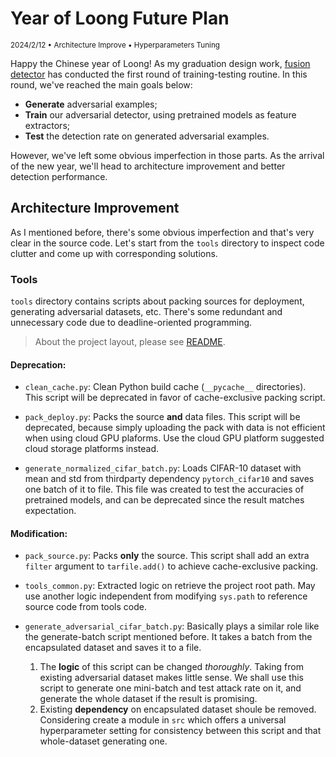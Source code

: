 # Year of Loong Future Plan

<sub>2024/2/12 • Architecture Improve • Hyperparameters Tuning</sub>

Happy the Chinese year of Loong! As my graduation design work, [fusion detector](https://github.com/cylixlee/fusion_detector) has conducted the first round of training-testing routine. In this round, we've reached the main goals below:

- **Generate** adversarial examples;
- **Train** our adversarial detector, using pretrained models as feature extractors;
- **Test** the detection rate on generated adversarial examples.

However, we've left some obvious imperfection in those parts. As the arrival of the new year, we'll head to architecture improvement and better detection performance.

## Architecture Improvement

As I mentioned before, there's some obvious imperfection and that's very clear in the source code. Let's start from the `tools` directory to inspect code clutter and come up with corresponding solutions.

### Tools

`tools` directory contains scripts about packing sources for deployment, generating adversarial datasets, etc. There's some redundant and unnecessary code due to deadline-oriented programming.
> About the project layout, please see [README](README.md).

#### Deprecation:

- `clean_cache.py`: Clean Python build cache (`__pycache__` directories). This script will be deprecated in favor of cache-exclusive packing script.

- `pack_deploy.py`: Packs the source **and** data files. This script will be deprecated, because simply uploading the pack with data is not efficient when using cloud GPU plaforms. Use the cloud GPU platform suggested cloud storage platforms instead.

- `generate_normalized_cifar_batch.py`: Loads CIFAR-10 dataset with mean and std from thirdparty dependency `pytorch_cifar10` and saves one batch of it to file. This file was created to test the accuracies of pretrained models, and can be deprecated since the result matches expectation.

#### Modification:

- `pack_source.py`: Packs **only** the source. This script shall add an extra `filter` argument to `tarfile.add()` to achieve cache-exclusive packing.

- `tools_common.py`: Extracted logic on retrieve the project root path. May use another logic independent from modifying `sys.path` to reference source code from tools code.

- `generate_adversarial_cifar_batch.py`: Basically plays a similar role like the generate-batch script mentioned before. It takes a batch from the encapsulated dataset and saves it to a file.
  1. The **logic** of this script can be changed *thoroughly*. Taking from existing adversarial dataset makes little sense. We shall use this script to generate one mini-batch and test attack rate on it, and generate the whole dataset if the result is promising.
  2. Existing **dependency** on encapsulated dataset shoule be removed. Considering create a module in `src` which offers a universal hyperparameter setting for consistency between this script and that whole-dataset generating one.
